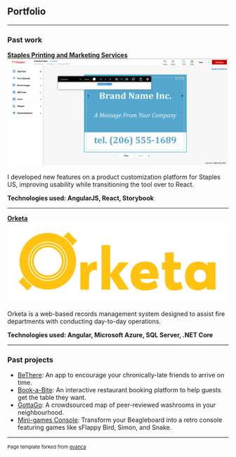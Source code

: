 ## Portfolio

---

### Past work

**[Staples Printing and Marketing Services](https://www.staples.com/services/printing/)**
<img src="images/staples.png?raw=true"/>

I developed new features on a product customization platform for Staples US, improving usability while transitioning the tool over to React.

**Technologies used: AngularJS, React, Storybook**

---
**[Orketa](https://www.orketa.ca/)**
<img src="images/orketa.png?raw=true"/>

Orketa is a web-based records management system designed to assist fire departments with conducting day-to-day operations.

**Technologies used: Angular, Microsoft Azure, SQL Server, .NET Core**

---

### Past projects

- [BeThere](https://github.com/churellano/be-there): An app to encourage your chronically-late friends to arrive on time.
- [Book-a-Bite](https://github.com/churellano/book-a-bite): An interactive restaurant booking platform to help guests get the table they want.
- [GottaGo](https://github.com/churellano/laughing-octo-chainsaw): A crowdsourced map of peer-reviewed washrooms in your neighbourhood.
- [Mini-games Console](https://github.com/churellano/minigames-console): Transform your Beagleboard into a retro console featuring games like sFlappy Bird, Simon, and Snake.

---
<p style="font-size:11px">Page template forked from <a href="https://github.com/evanca/quick-portfolio">evanca</a></p>
<!-- Remove above link if you don't want to attibute -->
